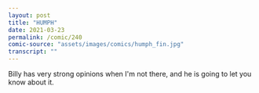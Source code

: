 ```yaml
---
layout: post
title: "HUMPH"
date: 2021-03-23
permalink: /comic/240
comic-source: "assets/images/comics/humph_fin.jpg"
transcript: ""
---
```


Billy has very strong opinions when I'm not there, and he is going to let you know about it.
